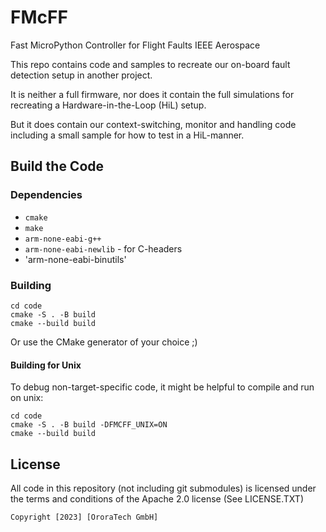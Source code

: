﻿# FMcFF

Fast MicroPython Controller for Flight Faults IEEE Aerospace

This repo contains code and samples to recreate our on-board fault detection setup in another project.

It is neither a full firmware, nor does it contain the full simulations for recreating a Hardware-in-the-Loop (HiL) setup.

But it does contain our context-switching, monitor and handling code including a small sample for how to test in a HiL-manner.

## Build the Code

### Dependencies

 - `cmake`
 - `make`
 - `arm-none-eabi-g++`
 - `arm-none-eabi-newlib` - for C-headers
 - 'arm-none-eabi-binutils'

### Building

```
cd code
cmake -S . -B build
cmake --build build
```

Or use the CMake generator of your choice ;)

#### Building for Unix

To debug non-target-specific code, it might be helpful to compile and run on unix:

```
cd code
cmake -S . -B build -DFMCFF_UNIX=ON
cmake --build build
```

## License

All code in this repository (not including git submodules) is licensed under the terms and conditions of the Apache 2.0 license (See LICENSE.TXT)

```
Copyright [2023] [OroraTech GmbH]
```
